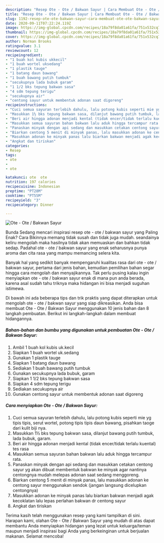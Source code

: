 ```yaml
---
description: "Resep Ote - Ote / Bakwan Sayur | Cara Membuat Ote - Ote / Bakwan Sayur Yang Enak Banget"
title: "Resep Ote - Ote / Bakwan Sayur | Cara Membuat Ote - Ote / Bakwan Sayur Yang Enak Banget"
slug: 1192-resep-ote-ote-bakwan-sayur-cara-membuat-ote-ote-bakwan-sayur-yang-enak-banget
date: 2020-09-11T07:22:24.119Z
image: https://img-global.cpcdn.com/recipes/18a79f8da01a61fa/751x532cq70/ote-ote-bakwan-sayur-foto-resep-utama.jpg
thumbnail: https://img-global.cpcdn.com/recipes/18a79f8da01a61fa/751x532cq70/ote-ote-bakwan-sayur-foto-resep-utama.jpg
cover: https://img-global.cpcdn.com/recipes/18a79f8da01a61fa/751x532cq70/ote-ote-bakwan-sayur-foto-resep-utama.jpg
author: Norman Brooks
ratingvalue: 3.1
reviewcount: 12
recipeingredient:
- "1 buah kol kubis ukkecil"
- "1 buah wortel uksedang"
- "1 plastik tauge"
- "1 batang daun bawang"
- "1 buah bawang putih tumbuk"
- "secukupnya lada bubuk garam"
- "1 1/2 bks tepung bakwan sasa"
- "4 sdm tepung terigu"
- "secukupnya air"
- "centong sayur untuk membentuk adonan saat digoreng"
recipeinstructions:
- "Cuci semua sayuran terlebih dahulu, lalu potong kubis seperti mie yg tipis tipis, serut wortel, potong tipis tipis daun bawang, pisahkan taoge dari kulit biji nya."
- "Masukkan 1½ bks tepung bakwan sasa, dilanjut bawang putih tumbuk, lada bubuk, garam."
- "Beri air hingga adonan menjadi kental (tidak encer/tidak terlalu kuental) tes rasa"
- "Masukkan semua sayuran bahan bakwan lalu aduk hingga tercampur rata."
- "Panaskan minyak dengan api sedang dan masukkan cetakan centong sayur yg akan dibuat membentuk bakwan ke minyak agar nantinya centongnya mudah melepas adonan saat sedang menggoreng."
- "Biarkan centong 5 menit di minyak panas, lalu masukkan adonan ke centong sayur menggunakan sendok (jangan langsung dicelupkan centongnya)"
- "Masukkan adonan ke minyak panas lalu biarkan bakwan menjadi agak kecoklatan lalu lepas perlahan bakwan dr centong sayur"
- "Angkat dan tiriskan"
categories:
- Resep
tags:
- ote
- 
- ote

katakunci: ote  ote 
nutrition: 197 calories
recipecuisine: Indonesian
preptime: "PT28M"
cooktime: "PT55M"
recipeyield: "3"
recipecategory: Dinner

---
```



![Ote - Ote / Bakwan Sayur](https://img-global.cpcdn.com/recipes/18a79f8da01a61fa/751x532cq70/ote-ote-bakwan-sayur-foto-resep-utama.jpg)

Bunda Sedang mencari inspirasi resep ote - ote / bakwan sayur yang Paling Enak? Cara Bikinnya memang tidak susah dan tidak juga mudah. seandainya keliru mengolah maka hasilnya tidak akan memuaskan dan bahkan tidak sedap. Padahal ote - ote / bakwan sayur yang enak seharusnya punya aroma dan cita rasa yang mampu memancing selera kita.



Banyak hal yang sedikit banyak mempengaruhi kualitas rasa dari ote - ote / bakwan sayur, pertama dari jenis bahan, kemudian pemilihan bahan segar hingga cara mengolah dan menyajikannya. Tak perlu pusing kalau ingin menyiapkan ote - ote / bakwan sayur enak di mana pun anda berada, karena asal sudah tahu triknya maka hidangan ini bisa menjadi suguhan istimewa.


Di bawah ini ada beberapa tips dan trik praktis yang dapat diterapkan untuk mengolah ote - ote / bakwan sayur yang siap dikreasikan. Anda bisa membuat Ote - Ote / Bakwan Sayur menggunakan 10 jenis bahan dan 8 langkah pembuatan. Berikut ini langkah-langkah dalam membuat hidangannya.

<!--inarticleads1-->

##### Bahan-bahan dan bumbu yang digunakan untuk pembuatan Ote - Ote / Bakwan Sayur:

1. Ambil 1 buah kol kubis uk.kecil
1. Siapkan 1 buah wortel uk.sedang
1. Gunakan 1 plastik tauge
1. Siapkan 1 batang daun bawang
1. Sediakan 1 buah bawang putih tumbuk
1. Gunakan secukupnya lada bubuk, garam
1. Siapkan 1 1/2 bks tepung bakwan sasa
1. Siapkan 4 sdm tepung terigu
1. Sediakan secukupnya air
1. Gunakan centong sayur untuk membentuk adonan saat digoreng




<!--inarticleads2-->

##### Cara menyiapkan Ote - Ote / Bakwan Sayur:

1. Cuci semua sayuran terlebih dahulu, lalu potong kubis seperti mie yg tipis tipis, serut wortel, potong tipis tipis daun bawang, pisahkan taoge dari kulit biji nya.
1. Masukkan 1½ bks tepung bakwan sasa, dilanjut bawang putih tumbuk, lada bubuk, garam.
1. Beri air hingga adonan menjadi kental (tidak encer/tidak terlalu kuental) tes rasa
1. Masukkan semua sayuran bahan bakwan lalu aduk hingga tercampur rata.
1. Panaskan minyak dengan api sedang dan masukkan cetakan centong sayur yg akan dibuat membentuk bakwan ke minyak agar nantinya centongnya mudah melepas adonan saat sedang menggoreng.
1. Biarkan centong 5 menit di minyak panas, lalu masukkan adonan ke centong sayur menggunakan sendok (jangan langsung dicelupkan centongnya)
1. Masukkan adonan ke minyak panas lalu biarkan bakwan menjadi agak kecoklatan lalu lepas perlahan bakwan dr centong sayur
1. Angkat dan tiriskan




Terima kasih telah menggunakan resep yang kami tampilkan di sini. Harapan kami, olahan Ote - Ote / Bakwan Sayur yang mudah di atas dapat membantu Anda menyiapkan hidangan yang lezat untuk keluarga/teman maupun menjadi inspirasi bagi Anda yang berkeinginan untuk berjualan makanan. Selamat mencoba!
